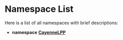 
# Namespace List

Here is a list of all namespaces with brief descriptions:


* **namespace** [**CayenneLPP**](namespaceCayenneLPP.md)     


